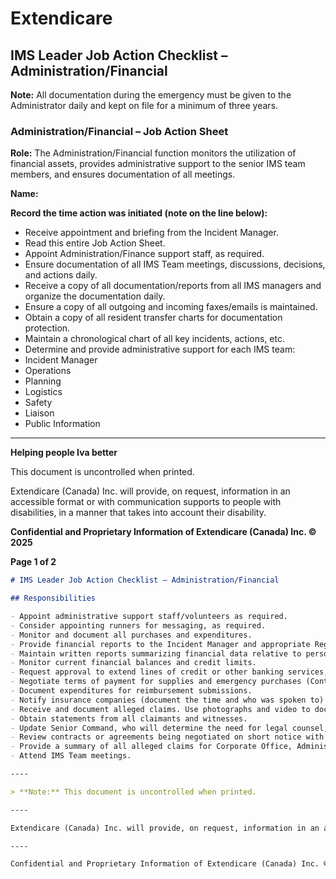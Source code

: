# Extendicare
## IMS Leader Job Action Checklist – Administration/Financial

**Note:** All documentation during the emergency must be given to the Administrator daily and kept on file for a minimum of three years.

### Administration/Financial – Job Action Sheet

**Role:** The Administration/Financial function monitors the utilization of financial assets, provides administrative support to the senior IMS team members, and ensures documentation of all meetings.

**Name:**

**Record the time action was initiated (note on the line below):**

- Receive appointment and briefing from the Incident Manager.
- Read this entire Job Action Sheet.
- Appoint Administration/Finance support staff, as required.
- Ensure documentation of all IMS Team meetings, discussions, decisions, and actions daily.
- Receive a copy of all documentation/reports from all IMS managers and organize the documentation daily.
- Ensure a copy of all outgoing and incoming faxes/emails is maintained.
- Obtain a copy of all resident transfer charts for documentation protection.
- Maintain a chronological chart of all key incidents, actions, etc.
- Determine and provide administrative support for each IMS team:
- Incident Manager
- Operations
- Planning
- Logistics
- Safety
- Liaison
- Public Information

----

**Helping people Iva better**

This document is uncontrolled when printed.

Extendicare (Canada) Inc. will provide, on request, information in an accessible format or with communication supports to people with disabilities, in a manner that takes into account their disability.

**Confidential and Proprietary Information of Extendicare (Canada) Inc. © 2025**

**Page 1 of 2**

```markdown
# IMS Leader Job Action Checklist – Administration/Financial

## Responsibilities

- Appoint administrative support staff/volunteers as required.
- Consider appointing runners for messaging, as required.
- Monitor and document all purchases and expenditures.
- Provide financial reports to the Incident Manager and appropriate Regional Director.
- Maintain written reports summarizing financial data relative to personnel costs, supplies, and miscellaneous expenses.
- Monitor current financial balances and credit limits.
- Request approval to extend lines of credit or other banking services, as required.
- Negotiate terms of payment for supplies and emergency purchases (Contact Regional Director for approval, as required).
- Document expenditures for reimbursement submissions.
- Notify insurance companies (document the time and who was spoken to) in coordination with Corporate office.
- Receive and document alleged claims. Use photographs and video to document, where appropriate. Enlist the assistance of the Safety Officer and Security Leader, where appropriate.
- Obtain statements from all claimants and witnesses.
- Update Senior Command, who will determine the need for legal counsel, as required.
- Review contracts or agreements being negotiated on short notice with vendors.
- Provide a summary of all alleged claims for Corporate Office, Administrator, and Regional Director.
- Attend IMS Team meetings.

----

> **Note:** This document is uncontrolled when printed.

----

Extendicare (Canada) Inc. will provide, on request, information in an accessible format or with communication supports to people with disabilities, in a manner that takes into account their disability.

----

Confidential and Proprietary Information of Extendicare (Canada) Inc. © 2025
```